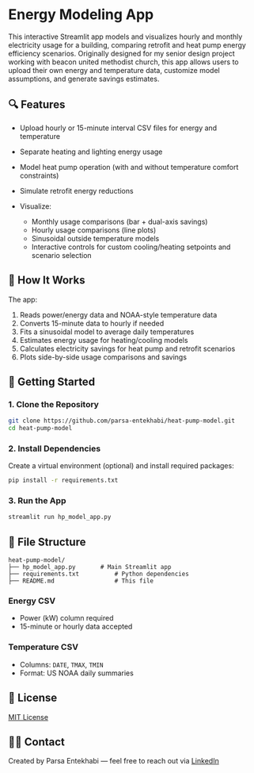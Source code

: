 # Energy Modeling App

This interactive Streamlit app models and visualizes hourly and monthly electricity usage for a building, comparing retrofit and heat pump energy efficiency scenarios. Originally designed for my senior design project working with beacon united methodist church, this app allows users to upload their own energy and temperature data, customize model assumptions, and generate savings estimates.

## 🔍 Features

* Upload hourly or 15-minute interval CSV files for energy and temperature
* Separate heating and lighting energy usage
* Model heat pump operation (with and without temperature comfort constraints)
* Simulate retrofit energy reductions
* Visualize:

  * Monthly usage comparisons (bar + dual-axis savings)
  * Hourly usage comparisons (line plots)
  * Sinusoidal outside temperature models
  * Interactive controls for custom cooling/heating setpoints and scenario selection

## 🧠 How It Works

The app:

1. Reads power/energy data and NOAA-style temperature data
2. Converts 15-minute data to hourly if needed
3. Fits a sinusoidal model to average daily temperatures
4. Estimates energy usage for heating/cooling models
5. Calculates electricity savings for heat pump and retrofit scenarios
6. Plots side-by-side usage comparisons and savings

## 🚀 Getting Started

### 1. Clone the Repository

```bash
git clone https://github.com/parsa-entekhabi/heat-pump-model.git
cd heat-pump-model
```

### 2. Install Dependencies

Create a virtual environment (optional) and install required packages:

```bash
pip install -r requirements.txt
```

### 3. Run the App

```bash
streamlit run hp_model_app.py
```

## 📁 File Structure

```
heat-pump-model/
├── hp_model_app.py       # Main Streamlit app
├── requirements.txt          # Python dependencies
├── README.md                 # This file
```

### Energy CSV

* Power (kW) column required
* 15-minute or hourly data accepted

### Temperature CSV

* Columns: `DATE`, `TMAX`, `TMIN`
* Format: US NOAA daily summaries


## 📝 License

[MIT License](LICENSE)

## 🙋‍♂️ Contact

Created by Parsa Entekhabi — feel free to reach out via [LinkedIn](https://linkedin.com/in/parsa-entekhabi/)
